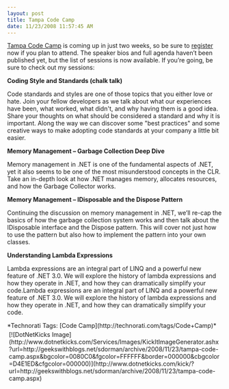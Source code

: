 ```yaml
---
layout: post
title: Tampa Code Camp
date: 11/23/2008 11:57:45 AM
---
```


[Tampa Code Camp](http://www.tampacodecamp.com/) is coming up in just two weeks, so be sure to [register](http://www.clicktoattend.com/?id=132006) now if you plan to attend. The speaker bios and full agenda haven’t been published yet, but the list of sessions is now available. If you’re going, be sure to check out my sessions:

**Coding Style and Standards (chalk talk)**

Code standards and styles are one of those topics that you either love or hate. Join your fellow developers as we talk about what our experiences have been, what worked, what didn't, and why having them is a good idea. Share your thoughts on what should be considered a standard and why it is important. Along the way we can discover some "best practices" and some creative ways to make adopting code standards at your company a little bit easier.

**Memory Management – Garbage Collection Deep Dive**

Memory management in .NET is one of the fundamental aspects of .NET, yet it also seems to be one of the most misunderstood concepts in the CLR. Take an in-depth look at how .NET manages memory, allocates resources, and how the Garbage Collector works.

**Memory Management – IDisposable and the Dispose Pattern**

Continuing the discussion on memory management in .NET, we’ll re-cap the basics of how the garbage collection system works and then talk about the IDisposable interface and the Dispose pattern. This will cover not just how to use the pattern but also how to implement the pattern into your own classes.

**Understanding Lambda Expressions**

Lambda expressions are an integral part of LINQ and a powerful new feature of .NET 3.0. We will explore the history of lambda expressions and how they operate in .NET, and how they can dramatically simplify your code.Lambda expressions are an integral part of LINQ and a powerful new feature of .NET 3.0. We will explore the history of lambda expressions and how they operate in .NET, and how they can dramatically simplify your code.
  <div style="padding-bottom: 0px; margin: 0px; padding-left: 0px; padding-right: 0px; display: inline; float: none; padding-top: 0px" id="scid:0767317B-992E-4b12-91E0-4F059A8CECA8:f5e25f2b-01bc-454e-8555-ba8f6dc1a21e" class="wlWriterSmartContent">*Technorati Tags: [Code Camp](http://technorati.com/tags/Code+Camp)*</div><div class="wlWriterHeaderFooter" style="text-align:left; margin:0px; padding:4px 4px 4px 4px;">[![DotNetKicks Image](http://www.dotnetkicks.com/Services/Images/KickItImageGenerator.ashx?url=http://geekswithblogs.net/sdorman/archive/2008/11/23/tampa-code-camp.aspx&bgcolor=0080C0&fgcolor=FFFFFF&border=000000&cbgcolor=D4E1ED&cfgcolor=000000)](http://www.dotnetkicks.com/kick/?url=http://geekswithblogs.net/sdorman/archive/2008/11/23/tampa-code-camp.aspx)</div>
